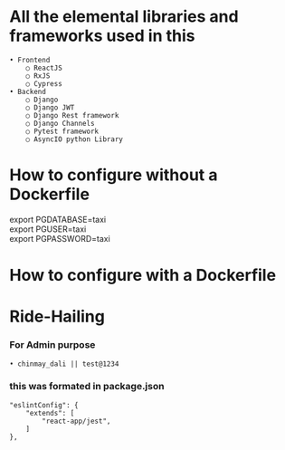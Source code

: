 # All the elemental libraries and frameworks used in this
    • Frontend
        ○ ReactJS
        ○ RxJS
        ○ Cypress
    • Backend
        ○ Django
        ○ Django JWT
        ○ Django Rest framework
        ○ Django Channels
        ○ Pytest framework
        ○ AsyncIO python Library


# How to configure without a Dockerfile
export PGDATABASE=taxi \
export PGUSER=taxi \
export PGPASSWORD=taxi

# How to configure with a Dockerfile

# Ride-Hailing


### For Admin purpose
    • chinmay_dali || test@1234 

### this was formated in package.json
```
"eslintConfig": {
    "extends": [
        "react-app/jest",
    ]
},
```
  
